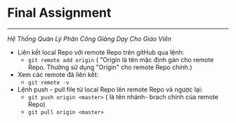 # **Final Assignment**
*** 
*Hệ Thống Quản Lý Phân Công Giảng Dạy Cho Giáo Viên*
- Liên kết local Repo với remote Repo trên gitHub qua lệnh:
  * `git remote add origin` ( "Origin là tên mặc định gán cho remote Repo. Thường sử dụng "Origin" cho remote Repo chính.)
- Xem các remote đã liên kết:
  * `git remote -v`
- Lệnh push - pull file từ local Repo lên remote Repo và ngược lại:
  * `git push origin <master>` (<master> là tên nhánh- brach chính của remote Repo)
  * `git pull origin <master>`
  

